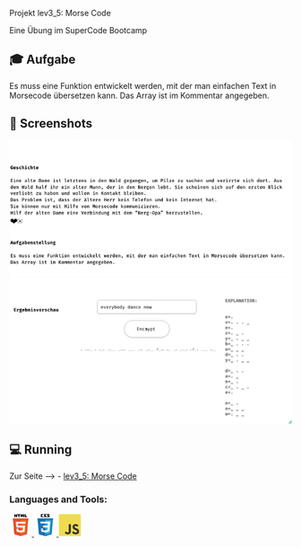 Projekt lev3_5: Morse Code

Eine Übung im SuperCode Bootcamp

## 🎓 Aufgabe

Es muss eine Funktion entwickelt werden, mit der man einfachen Text in Morsecode übersetzen kann. Das Array ist im Kommentar angegeben.

## 📸 Screenshots

![App Screenshot](assets/img/screen.png)
![App Screenshot](assets/img/screen1.png)

## 💻 Running

Zur Seite —> - [lev3_5: Morse Code](https://jennijennina.github.io/JS-Vertiefung-Morse-Code//)

<p align="left">
</p>

<h3 align="left">Languages and Tools:</h3>
<p align="left"> <a href="https://www.w3schools.com/html/" target="_blank" rel="noreferrer"> <img src="https://raw.githubusercontent.com/devicons/devicon/master/icons/html5/html5-original-wordmark.svg" alt="html5" width="40" height="40"/> </a>
<a href="https://www.w3schools.com/css/" target="_blank" rel="noreferrer"> <img src="https://raw.githubusercontent.com/devicons/devicon/master/icons/css3/css3-original-wordmark.svg" alt="css3" width="40" height="40"/> </a> 
<a href="https://www.w3schools.com/css/" target="_blank" rel="noreferrer"> <img src="https://raw.githubusercontent.com/devicons/devicon/master/icons/javascript/javascript-original.svg" alt="css3" width="40" height="40"/> </a> </p>

